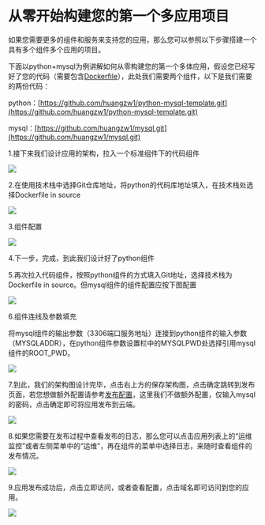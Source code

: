 # 从零开始构建您的第一个多应用项目

如果您需要更多的组件和服务来支持您的应用，那么您可以参照以下步骤搭建一个具有多个组件多个应用的项目。

下面以python+mysql为例讲解如何从零构建您的第一个多体应用，假设您已经写好了您的代码（需要包含[Dockerfile](/chapter1/ji-ben-gai-nian.md "Dockerfile")），此处我们需要两个组件，以下是我们需要的两份代码：

python：[https://github.com/huangzw1/python-mysql-template.git](https://github.com/huangzw1/python-mysql-template.git)

mysql：[https://github.com/huangzw1/mysql.git](https://github.com/huangzw1/mysql.git)

1.接下来我们设计应用的架构，拉入一个标准组件下的代码组件

![](/assets/import47.png)

2.在使用技术栈中选择Git仓库地址，将python的代码库地址填入，在技术栈处选择Dockerfile in source

![](/assets/import48.png)

3.组件配置

![](/assets/import49.png)

4.下一步，完成，到此我们设计好了python组件

5.再次拉入代码组件，按照python组件的方式填入Git地址，选择技术栈为Dockerfile in source。但mysql组件的组件配置应按下图配置

![](/assets/import50.png)

6.组件连线及参数填充

将mysql组件的输出参数（3306端口服务地址）连接到python组件的输入参数（MYSQLADDR），在python组件参数设置栏中的MYSQLPWD处选择引用mysql组件的ROOT\_PWD。

![](/assets/import51.png)

7.到此，我们的架构图设计完毕，点击右上方的保存架构图，点击确定跳转到发布页面，若您想做额外配置请参考[发布配置](/fa-bu/fa-bu-pei-zhi.md)，这里我们不做额外配置，仅输入mysql的密码，点击确定即可将应用发布到云端。

![](/assets/import52.png)

8.如果您需要在发布过程中查看发布的日志，那么您可以点击应用列表上的“运维监控”或者左侧菜单中的“运维”，再在组件的菜单中选择日志，来随时查看组件的发布情况。

![](/assets/import59.png)

9.应用发布成功后，点击立即访问，或者查看配置，点击域名即可访问到您的应用。

![](/assets/import57.png)

